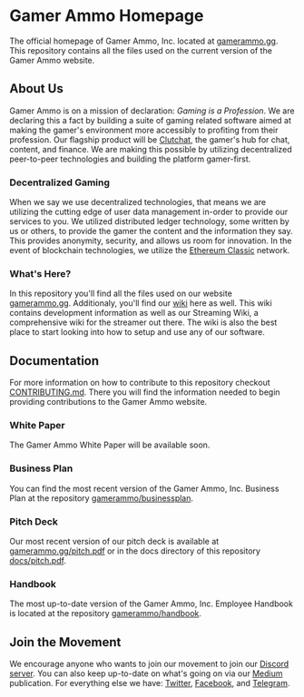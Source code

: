 # Gamer Ammo Homepage

The official homepage of Gamer Ammo, Inc. located at [gamerammo.gg](https://gamerammo.gg). This repository contains all the files used on the current version of the Gamer Ammo website.

## About Us

Gamer Ammo is on a mission of declaration: _Gaming is a Profession_. We are declaring this a fact by building a suite of gaming related software aimed at making the gamer's environment more accessibly to profiting from their profession. Our flagship product will be [Clutchat](https://github.com/gamerammo/clutchat), the gamer's hub for chat, content, and finance. We are making this possible by utilizing decentralized peer-to-peer technologies and building the platform gamer-first.

### Decentralized Gaming

When we say we use decentralized technologies, that means we are utilizing the cutting edge of user data management in-order to provide our services to you. We utilized distributed ledger technology, some written by us or others, to provide the gamer the content and the information they say. This provides anonymity, security, and allows us room for innovation. In the event of blockchain technologies, we utilize the [Ethereum Classic](https://github.com/ethereumproject) network.

### What's Here?

In this repository you'll find all the files used on our website [gamerammo.gg](https://gamerammo.gg). Additionaly, you'll find our [wiki](https://github.com/gamerammo/gamerammo-io/wiki) here as well. This wiki contains development information as well as our Streaming Wiki, a comprehensive wiki for the streamer out there. The wiki is also the best place to start looking into how to setup and use any of our software.

## Documentation

For more information on how to contribute to this repository checkout [CONTRIBUTING.md](docs/CONTRIBUTING.md). There you will find the information needed to begin providing contributions to the Gamer Ammo website.

### White Paper

The Gamer Ammo White Paper will be available soon.

### Business Plan

You can find the most recent version of the Gamer Ammo, Inc. Business Plan at the repository [gamerammo/businessplan](https://github.com/gamerammo/businessplan).

### Pitch Deck

Our most recent version of our pitch deck is available at [gamerammo.gg/pitch.pdf](https://gamerammo.gg/pitch) or in the docs directory of this repository [docs/pitch.pdf](docs/pitch).

### Handbook

The most up-to-date version of the Gamer Ammo, Inc. Employee Handbook is located at the repository [gamerammo/handbook](https://github.com/gamerammo/handbook).

## Join the Movement

We encourage anyone who wants to join our movement to join our [Discord server](https://discord.gg/5wBRPE8). You can also keep up-to-date on what's going on via our [Medium](https://medium.com/gamerammo) publication. For everything else we have: [Twitter](https://twitter.com/gamerammo), [Facebook](https://facebook.com/gamerammo), and [Telegram](https://t.me/joinchat/AAAAAE4MAfKEIr6RT6hVVQ).
